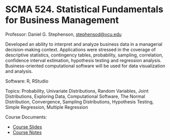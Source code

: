 # SCMA 524. Statistical Fundamentals for Business Management

Professor: Daniel G. Stephenson, stephensod@vcu.edu 

Developed an ability to interpret and analyze business data in a managerial decision-making context. Applications were stressed in the coverage of descriptive statistics, contingency tables, probability, sampling, correlation, confidence interval estimation, hypothesis testing and regression analysis. Business-oriented computational software will be used for data visualization and analysis. 

Software: R, RStudio
 
Topics: Probability, Univariate Distributions, Random Variables, Joint Distributions, Exploring Data, Computational Software, The Normal Distribution, Convergence, Sampling Distributions, Hypothesis Testing, Simple Regression, Multiple Regression
 
Course Documents: 
*	[Course Slides](https://github.com/bryce-bowles/MDA_Course-info/blob/c071c27346cb098e565152c3b2361c0c29f3791c/Statistical-Fundamentals/SCMA%20524%20Slides.pdf)
*	[Course Notes](https://vcurams-my.sharepoint.com/:b:/g/personal/bowlesbe_vcu_edu/EVeiXeabNcBIgxL5henPbhQBUB8I4pFZxW-XWJA24nq5kQ?e=adLUG2)
 
